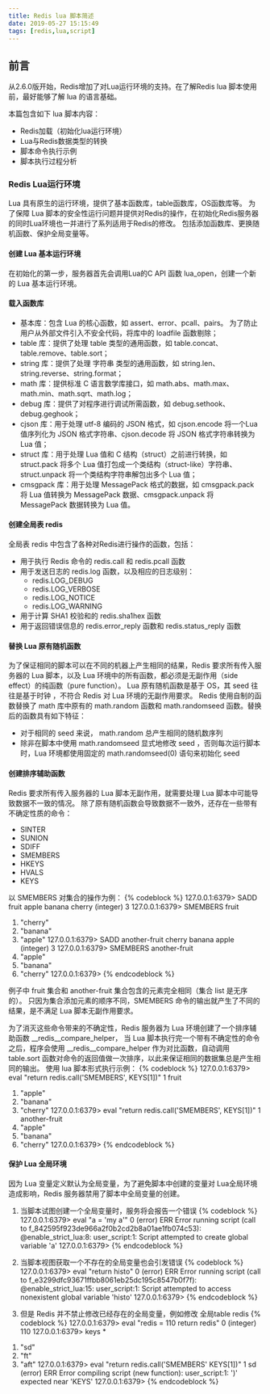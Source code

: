 ```yaml
---
title: Redis lua 脚本简述
date: 2019-05-27 15:15:49
tags: [redis,lua,script]
---
```


## 前言
从2.6.0版开始，Redis增加了对Lua运行环境的支持。在了解Redis lua 脚本使用前，最好能够了解 lua 的语言基础。

本篇包含如下 lua 脚本内容：
- Redis加载（初始化lua运行环境）
- Lua与Redis数据类型的转换
- 脚本命令执行示例
- 脚本执行过程分析

### Redis Lua运行环境
Lua 具有原生的运行环境，提供了基本函数库，table函数库，OS函数库等。
为了保障 Lua 脚本的安全性运行问题并提供对Redis的操作，在初始化Redis服务器的同时Lua环境也一并进行了系列适用于Redis的修改。
包括添加函数库、更换随机函数、保护全局变量等。

#### 创建 Lua 基本运行环境
在初始化的第一步，服务器首先会调用Lua的C API 函数 lua_open，创建一个新的 Lua 基本运行环境。

#### 载入函数库
- 基本库：包含 Lua 的核心函数，如 assert、error、pcall、pairs。
为了防止用户从外部文件引入不安全代码，将库中的 loadfile 函数剔除；
- table 库：提供了处理 table 类型的通用函数，如 table.concat、table.remove、table.sort；
- string 库：提供了处理 字符串 类型的通用函数，如 string.len、string.reverse、string.format；
- math 库：提供标准 C 语言数学库接口，如 math.abs、math.max、math.min、math.sqrt、math.log；
- debug 库：提供了对程序进行调试所需函数，如 debug.sethook、debug.geghook；
- cjson 库：用于处理 utf-8 编码的 JSON 格式，如 cjson.encode 将一个Lua值序列化为 JSON 格式字符串、cjson.decode 将 JSON 格式字符串转换为 Lua 值；
- struct 库：用于处理 Lua 值和 C 结构（struct）之前进行转换，如 struct.pack 将多个 Lua 值打包成一个类结构（struct-like）字符串、struct.unpack 将一个类结构字符串解包出多个 Lua 值；
- cmsgpack 库：用于处理 MessagePack 格式的数据，如 cmsgpack.pack 将 Lua 值转换为 MessagePack 数据、cmsgpack.unpack 将 MessagePack 数据转换为 Lua 值。    

#### 创建全局表 redis
全局表 redis 中包含了各种对Redis进行操作的函数，包括：
- 用于执行 Redis 命令的 redis.call 和 redis.pcall 函数
- 用于发送日志的 redis.log 函数，以及相应的日志级别：
    - redis.LOG_DEBUG
    - redis.LOG_VERBOSE
    - redis.LOG_NOTICE
    - redis.LOG_WARNING
- 用于计算 SHA1 校验和的 redis.sha1hex 函数
- 用于返回错误信息的 redis.error_reply 函数和 redis.status_reply 函数

#### 替换 Lua 原有随机函数
为了保证相同的脚本可以在不同的机器上产生相同的结果，Redis 要求所有传入服务器的 Lua 脚本，以及 Lua 环境中的所有函数，都必须是无副作用（side effect）的纯函数（pure function）。
Lua 原有随机函数是基于 OS，其 seed 往往是基于时钟 ，不符合 Redis 对 Lua 环境的无副作用要求。
Redis 使用自制的函数替换了 math 库中原有的 math.random 函数和 math.randomseed 函数。替换后的函数具有如下特征：
- 对于相同的 seed 来说， math.random 总产生相同的随机数序列
- 除非在脚本中使用 math.randomseed 显式地修改 seed ，否则每次运行脚本时，Lua 环境都使用固定的 math.randomseed(0) 语句来初始化 seed

#### 创建排序辅助函数
Redis 要求所有传入服务器的 Lua 脚本无副作用，就需要处理 Lua 脚本中可能导致数据不一致的情况。
除了原有随机函数会导致数据不一致外，还存在一些带有不确定性质的命令：
- SINTER
- SUNION
- SDIFF
- SMEMBERS
- HKEYS
- HVALS
- KEYS

以 SMEMBERS 对集合的操作为例：
{% codeblock %}
127.0.0.1:6379> SADD fruit apple banana cherry
(integer) 3
127.0.0.1:6379> SMEMBERS fruit
1) "cherry"
2) "banana"
3) "apple"
127.0.0.1:6379> SADD another-fruit cherry banana apple
(integer) 3
127.0.0.1:6379> SMEMBERS another-fruit
1) "apple"
2) "banana"
3) "cherry"
127.0.0.1:6379> 
{% endcodeblock %}

例子中 fruit 集合和 another-fruit 集合包含的元素完全相同（集合 list 是无序的）。
只因为集合添加元素的顺序不同，SMEMBERS 命令的输出就产生了不同的结果，是不满足 Lua 脚本无副作用要求。

为了消灭这些命令带来的不确定性，Redis 服务器为 Lua 环境创建了一个排序辅助函数  __redis__compare_helper，
当 Lua 脚本执行完一个带有不确定性的命令之后，程序会使用 __redis__compare_helper 作为对比函数，自动调用 table.sort 函数对命令的返回值做一次排序，以此来保证相同的数据集总是产生相同的输出。
使用 lua 脚本形式执行示例：
{% codeblock %}
127.0.0.1:6379> eval "return redis.call('SMEMBERS', KEYS[1])" 1 fruit
1) "apple"
2) "banana"
3) "cherry"
127.0.0.1:6379> eval "return redis.call('SMEMBERS', KEYS[1])" 1 another-fruit
1) "apple"
2) "banana"
3) "cherry"
127.0.0.1:6379> 
{% endcodeblock %}

#### 保护 Lua 全局环境
因为 Lua 变量定义默认为全局变量，为了避免脚本中创建的变量对 Lua全局环境造成影响，Redis 服务器禁用了脚本中全局变量的创建。
1. 当脚本试图创建一个全局变量时，服务将会报告一个错误
{% codeblock %}
127.0.0.1:6379> eval "a = 'my a'" 0
(error) ERR Error running script (call to f_842595f923de966a2f0b2cd2b8a01ae1fb074c53): @enable_strict_lua:8: user_script:1: Script attempted to create global variable 'a' 
127.0.0.1:6379> 
{% endcodeblock %}

2. 当脚本视图获取一个不存在的全局变量也会引发错误
{% codeblock %}
127.0.0.1:6379> eval "return histo" 0
(error) ERR Error running script (call to f_e3299dfc93671ffbb8061eb25dc195c8547b0f7f): @enable_strict_lua:15: user_script:1: Script attempted to access nonexistent global variable 'histo' 
127.0.0.1:6379> 
{% endcodeblock %}

3. 但是 Redis 并不禁止修改已经存在的全局变量，例如修改 全局table redis
{% codeblock %}
127.0.0.1:6379> eval "redis = 110 return redis" 0
(integer) 110
127.0.0.1:6379> keys *
1) "sd"
2) "ft"
3) "aft"
127.0.0.1:6379> eval "return redis.call('SMEMBERS' KEYS[1])" 1 sd
(error) ERR Error compiling script (new function): user_script:1: ')' expected near 'KEYS' 
127.0.0.1:6379> 
{% endcodeblock %}